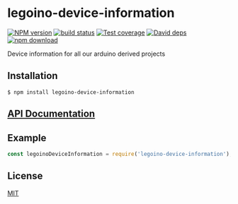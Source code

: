 # legoino-device-information

  [![NPM version][npm-image]][npm-url]
  [![build status][travis-image]][travis-url]
  [![Test coverage][codecov-image]][codecov-url]
  [![David deps][david-image]][david-url]
  [![npm download][download-image]][download-url]
  
Device information for all our arduino derived projects

## Installation

`$ npm install legoino-device-information`

## [API Documentation](https://hackuarium.github.io/legoino-device-information/)

## Example

```js
const legoinoDeviceInformation = require('legoino-device-information');
```

## License

[MIT](./LICENSE)

[npm-image]: https://img.shields.io/npm/v/legoino-device-information.svg?style=flat-square
[npm-url]: https://www.npmjs.com/package/legoino-device-information
[travis-image]: https://img.shields.io/travis/cheminfo-js/legoino-device-information/master.svg?style=flat-square
[travis-url]: https://travis-ci.org/cheminfo-js/legoino-device-information
[codecov-image]: https://img.shields.io/codecov/c/github/cheminfo-js/legoino-device-information.svg?style=flat-square
[codecov-url]: https://codecov.io/gh/cheminfo-js/legoino-device-information
[david-image]: https://img.shields.io/david/cheminfo-js/legoino-device-information.svg?style=flat-square
[david-url]: https://david-dm.org/cheminfo-js/legoino-device-information
[download-image]: https://img.shields.io/npm/dm/legoino-device-information.svg?style=flat-square
[download-url]: https://www.npmjs.com/package/legoino-device-information
